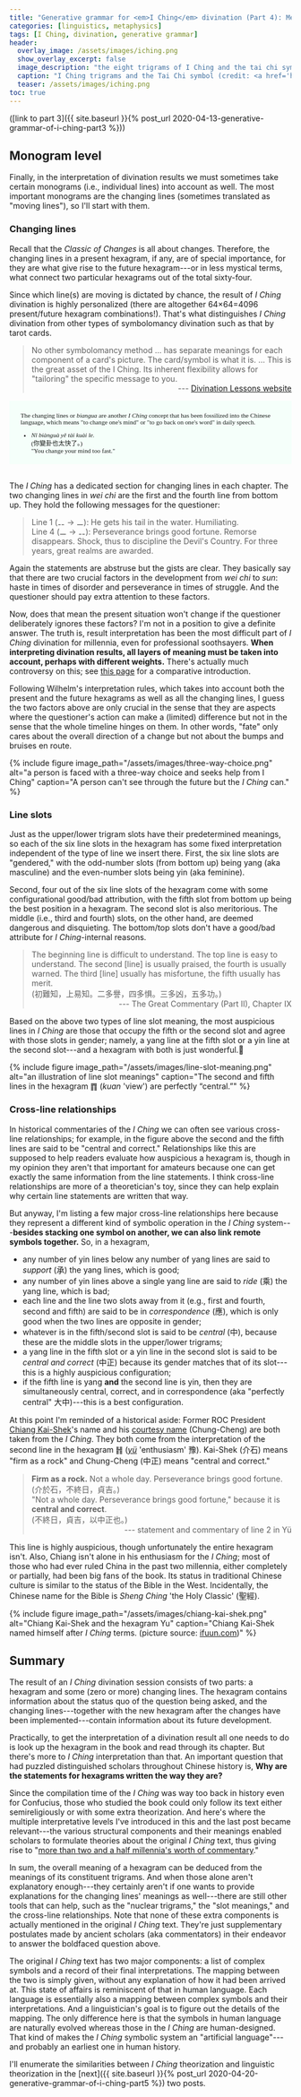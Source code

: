 ```yaml
---
title: "Generative grammar for <em>I Ching</em> divination (Part 4): Meaning II"
categories: [linguistics, metaphysics]
tags: [I Ching, divination, generative grammar]
header:
  overlay_image: /assets/images/iching.png
  show_overlay_excerpt: false
  image_description: "the eight trigrams of I Ching and the tai chi symbol"
  caption: "I Ching trigrams and the Tai Chi symbol (credit: <a href='https://commons.wikimedia.org/wiki/File:Pakua.svg' title='via Wikimedia Commons'>Benoît Stella alias BenduKiwi</a> / <a href='http://creativecommons.org/licenses/by-sa/3.0/'>CC BY-SA</a>)"
  teaser: /assets/images/iching.png
toc: true
---
```


([link to part 3]({{ site.baseurl }}{% post_url 2020-04-13-generative-grammar-of-i-ching-part3 %}))

## Monogram level
Finally, in the interpretation of divination results we must sometimes take certain monograms (i.e., individual lines) into account as well. The most important monograms are the changing lines (sometimes translated as "moving lines"), so I'll start with them.

### Changing lines
Recall that the _Classic of Changes_ is all about changes. Therefore, the changing lines in a present hexagram, if any, are of special importance, for they are what give rise to the future hexagram---or in less mystical terms, what connect two particular hexagrams out of the total sixty-four.

Since which line(s) are moving is dictated by chance, the result of _I Ching_ divination is highly personalized (there are altogether 64×64=4096 present/future hexagram combinations!). That's what distinguishes _I Ching_ divination from other types of symbolomancy divination such as that by tarot cards.
>No other symbolomancy method ... has separate meanings for each component of a card's picture. The card/symbol is what it is. ... This is the great asset of the I Ching. Its inherent flexibility allows for "tailoring" the specific message to you.<br>
><span style="text-align: right; display: block;"> --- [Divination Lessons website](https://divinationlessons.wordpress.com/2020/01/17/i-ching-divination-part-2-casting-the-hexagram/)</span>

<div style="padding-left:20px; padding-right:20px; padding-top:20px; padding-bottom:7px; margin-bottom: 30px; display:block; background-color:MintCream; font-family:Georgia; font-size:80%;">
The changing lines or <i>biangua</i> are another <i>I Ching</i> concept that has been fossilized into the Chinese language, which means "to change one's mind" or "to go back on one's word" in daily speech.<br>

<ul>
<li><i>Nǐ biànguà yě tài kuài le.</i><br>
(<span class="hanyu">你變卦也太快了。</span>)<br>
"You change your mind too fast."</li>
</ul>
</div>

The _I Ching_ has a dedicated section for changing lines in each chapter. The two changing lines in _wei chi_ are the first and the fourth line from bottom up. They hold the following messages for the questioner:
>Line 1 (⚋ → ⚊): He gets his tail in the water. Humiliating.<br>
>Line 4 (⚊ → ⚋): Perseverance brings good fortune. Remorse disappears. Shock, thus to discipline the Devil's Country. For three years, great realms are awarded.

Again the statements are abstruse but the gists are clear. They basically say that there are two crucial factors in the development from _wei chi_ to _sun_: haste in times of disorder and perseverance in times of struggle. And the questioner should pay extra attention to these factors.

Now, does that mean the present situation won't change if the questioner deliberately ignores these factors? I'm not in a position to give a definite answer. The truth is, result interpretation has been the most difficult part of _I Ching_ divination for millennia, even for professional soothsayers. **When interpreting divination results, all layers of meaning must be taken into account, perhaps with different weights.** There's actually much controversy on this; see [this page](http://www.russellcottrell.com/VirtualYarrowStalks/rules.htm) for a comparative introduction.

Following Wilhelm's interpretation rules, which takes into account both the present and the future hexagrams as well as all the changing lines, I guess the two factors above are only crucial in the sense that they are aspects where the questioner's action can make a (limited) difference but not in the sense that the whole timeline hinges on them. In other words, "fate" only cares about the overall direction of a change but not about the bumps and bruises en route.

{% include figure image_path="/assets/images/three-way-choice.png" alt="a person is faced with a three-way choice and seeks help from I Ching" caption="A person can't see through the future but the _I Ching_ can." %}

### Line slots
Just as the upper/lower trigram slots have their predetermined meanings, so each of the six line slots in the hexagram has some fixed interpretation independent of the type of line we insert there. First, the six line slots are "gendered," with the odd-number slots (from bottom up) being yang (aka masculine) and the even-number slots being yin (aka feminine).

<a id="qualit"></a>Second, four out of the six line slots of the hexagram come with some configurational good/bad attribution, with the fifth slot from bottom up being the best position in a hexagram. The second slot is also meritorious. The middle (i.e., third and fourth) slots, on the other hand, are deemed dangerous and disquieting. The bottom/top slots don't have a good/bad attribute for _I Ching_-internal reasons.
>The beginning line is difficult to understand. The top line is easy to understand. The second [line] is usually praised, the fourth is usually warned. The third [line] usually has misfortune, the fifth usually has merit.<br>
>(<span class="hanyu">初難知，上易知。二多譽，四多惧。三多凶，五多功。</span>)<br>
><span style="text-align: right; display: block;"> --- The Great Commentary (Part II), Chapter IX</span>

<a id="agree"></a>Based on the above two types of line slot meaning, the most auspicious lines in _I Ching_ are those that occupy the fifth or the second slot and agree with those slots in gender; namely, a yang line at the fifth slot or a yin line at the second slot---and a hexagram with both is just wonderful.👑

{% include figure image_path="/assets/images/line-slot-meaning.png" alt="an illustration of line slot meanings" caption="The second and fifth lines in the hexagram ䷓ (_kuan_ 'view') are perfectly &ldquo;central.&rdquo;" %}

<a id="crossline"></a>
### Cross-line relationships
In historical commentaries of the _I Ching_ we can often see various cross-line relationships; for example, in the figure above the second and the fifth lines are said to be "central and correct." Relationships like this are supposed to help readers evaluate how auspicious a hexagram is, though in my opinion they aren't that important for amateurs because one can get exactly the same information from the line statements. I think cross-line relationships are more of a theoretician's toy, since they can help explain why certain line statements are written that way.

But anyway, I'm listing a few major cross-line relationships here because they represent a different kind of symbolic operation in the _I Ching_ system---**besides stacking one symbol on another, we can also link remote symbols together.** So, in a hexagram,
- any number of yin lines below any number of yang lines are said to _support_ (<span class="hanyu">承</span>) the yang lines, which is good;
- any number of yin lines above a single yang line are said to _ride_ (<span class="hanyu">乘</span>) the yang line, which is bad;
- each line and the line two slots away from it (e.g., first and fourth, second and fifth) are said to be in _correspondence_ (<span class="hanyu">應</span>), which is only good when the two lines are opposite in gender;
- whatever is in the fifth/second slot is said to be _central_ (<span class="hanyu">中</span>), because these are the middle slots in the upper/lower trigrams;
- <a id="correctly"></a>a yang line in the fifth slot or a yin line in the second slot is said to be _central and correct_ (<span class="hanyu">中正</span>) because its gender matches that of its slot---this is a highly auspicious configuration;
- <a id="perfectly"></a>if the fifth line is yang **and** the second line is yin, then they are simultaneously central, correct, and in correspondence (aka "perfectly central" <span class="hanyu">大中</span>)---this is a best configuration.

At this point I'm reminded of a historical aside: Former ROC President [Chiang Kai-Shek](https://zh.wikipedia.org/zh-tw/蔣中正#稱呼名字)'s name and his [courtesy name](https://en.wikipedia.org/wiki/Courtesy_name) (Chung-Cheng) are both taken from the _I Ching_. They both come from the interpretation of the second line in the hexagram ䷏ ([_yü_](https://www.iching-online.com/hexagrams/iching-hexagram-001000.html) 'enthusiasm' <span class='hanyu'>豫</span>). Kai-Shek (<span class='hanyu'>介石</span>) means "firm as a rock" and Chung-Cheng (<span class='hanyu'>中正</span>) means "central and correct."
>**Firm as a rock.** Not a whole day. Perseverance brings good fortune.<br>
>(<span class="hanyu">介於石，不終日，貞吉。</span>)<br>
>"Not a whole day. Perseverance brings good fortune," because it is **central and correct**.<br>
>(<span class="hanyu">不終日，貞吉，以中正也。</span>)<br>
><span style="text-align: right; display: block;"> --- statement and commentary of line 2 in Yü</span>

This line is highly auspicious, though unfortunately the entire hexagram isn't. Also, Chiang isn't alone in his enthusiasm for the _I Ching_; most of those who had ever ruled China in the past two millennia, either completely or partially, had been big fans of the book. Its status in traditional Chinese culture is similar to the status of the Bible in the West. Incidentally, the Chinese name for the Bible is _Sheng Ching_ 'the Holy Classic' (<span class="hanyu">聖經</span>).

{% include figure image_path="/assets/images/chiang-kai-shek.png" alt="Chiang Kai-Shek and the hexagram Yu" caption="Chiang Kai-Shek named himself after _I Ching_ terms. (picture source: <a href='http://www.ifuun.com/a2018071214644409/'>ifuun.com</a>)" %}

<a id="summary"></a>
## Summary
The result of an _I Ching_ divination session consists of two parts: a hexagram and some (zero or more) changing lines. The hexagram contains information about the status quo of the question being asked, and the changing lines---together with the new hexagram after the changes have been implemented---contain information about its future development.

Practically, to get the interpretation of a divination result all one needs to do is look up the hexagram in the book and read through its chapter. But there's more to _I Ching_ interpretation than that. An important question that had puzzled distinguished scholars throughout Chinese history is, **Why are the statements for hexagrams written the way they are?**

Since the compilation time of the _I Ching_ was way too back in history even for Confucius, those who studied the book could only follow its text either semireligiously or with some extra theorization. And here's where the multiple interpretative levels I've introduced in this and the last post became relevant---the various structural components and their meanings enabled scholars to formulate theories about the original _I Ching_ text, thus giving rise to "[more than two and a half millennia's worth of commentary](https://en.wikipedia.org/wiki/I_Ching)."

In sum, the overall meaning of a hexagram can be deduced from the meanings of its constituent trigrams. And when those alone aren't explanatory enough---they certainly aren't if one wants to provide explanations for the changing lines' meanings as well---there are still other tools that can help, such as the "nuclear trigrams," the "slot meanings," and the cross-line relationships. Note that none of these extra components is actually mentioned in the original _I Ching_ text. They're just supplementary postulates made by ancient scholars (aka commentators) in their endeavor to answer the boldfaced question above.

The original _I Ching_ text has two major components: a list of complex symbols and a record of their final interpretations. The mapping between the two is simply given, without any explanation of how it had been arrived at. This state of affairs is reminiscent of that in human language. Each language is essentially also a mapping between complex symbols and their interpretations. And a linguistician's goal is to figure out the details of the mapping. The only difference here is that the symbols in human language are naturally evolved whereas those in the _I Ching_ are human-designed. That kind of makes the _I Ching_ symbolic system an "artificial language"---and probably an earliest one in human history.

I'll enumerate the similarities between _I Ching_ theorization and linguistic theorization in the [next]({{ site.baseurl }}{% post_url 2020-04-20-generative-grammar-of-i-ching-part5 %}) two posts.
